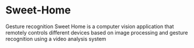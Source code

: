 # Sweet-Home
Gesture recognition 
Sweet Home is a computer vision application that remotely controls different devices based on image processing and gesture recognition using a video analysis system
